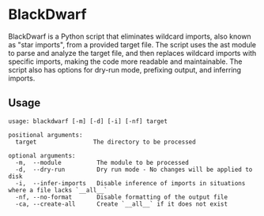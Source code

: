 # BlackDwarf

BlackDwarf is a Python script that eliminates wildcard imports, also known as "star imports", from a provided target file. The script uses the ast module to parse and analyze the target file, and then replaces wildcard imports with specific imports, making the code more readable and maintainable. The script also has options for dry-run mode, prefixing output, and inferring imports.


## Usage

    usage: blackdwarf [-m] [-d] [-i] [-nf] target

    positional arguments:
      target                The directory to be processed

    optional arguments:
      -m,  --module          The module to be processed
      -d,  --dry-run         Dry run mode - No changes will be applied to disk
      -i,  --infer-imports   Disable inference of imports in situations where a file lacks `__all__`
      -nf, --no-format       Disable formatting of the output file
      -ca, --create-all      Create `__all__` if it does not exist